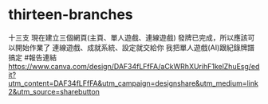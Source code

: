 # thirteen-branches
十三支
現在建立三個網頁(主頁、單人遊戲、連線遊戲)
發牌已完成，所以應該可以開始作業了
連線遊戲、成就系統、設定就交給你
我把單人遊戲(AI)跟紀錄牌譜搞定
#報告連結
https://www.canva.com/design/DAF34fLFfFA/aCkWRhXUrihF1kelZhuEsg/edit?utm_content=DAF34fLFfFA&utm_campaign=designshare&utm_medium=link2&utm_source=sharebutton
